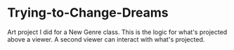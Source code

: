 # Trying-to-Change-Dreams
Art project I did for a New Genre class. This is the logic for what's projected above a viewer. A second viewer can interact with what's projected.
